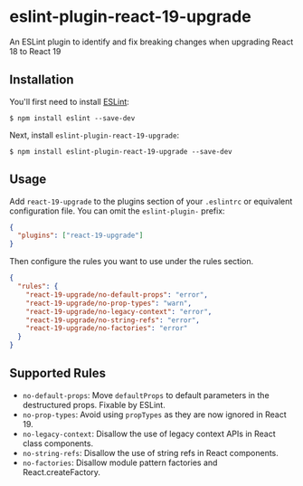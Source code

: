 # eslint-plugin-react-19-upgrade

An ESLint plugin to identify and fix breaking changes when upgrading React 18 to React 19

## Installation

You'll first need to install [ESLint](https://eslint.org):

```
$ npm install eslint --save-dev
```

Next, install `eslint-plugin-react-19-upgrade`:

```
$ npm install eslint-plugin-react-19-upgrade --save-dev
```

## Usage

Add `react-19-upgrade` to the plugins section of your `.eslintrc` or equivalent configuration file. You can omit the `eslint-plugin-` prefix:

```json
{
  "plugins": ["react-19-upgrade"]
}
```

Then configure the rules you want to use under the rules section.

```json
{
  "rules": {
    "react-19-upgrade/no-default-props": "error",
    "react-19-upgrade/no-prop-types": "warn",
    "react-19-upgrade/no-legacy-context": "error",
    "react-19-upgrade/no-string-refs": "error",
    "react-19-upgrade/no-factories": "error"
  }
}
```

## Supported Rules

- `no-default-props`: Move `defaultProps` to default parameters in the destructured props. Fixable by ESLint.
- `no-prop-types`: Avoid using `propTypes` as they are now ignored in React 19.
- `no-legacy-context`: Disallow the use of legacy context APIs in React class components.
- `no-string-refs`: Disallow the use of string refs in React components.
- `no-factories`: Disallow module pattern factories and React.createFactory.
